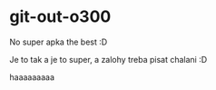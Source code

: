 # git-out-o300
No super apka the best :D 

Je to tak a je to super, a zalohy treba pisat chalani :D 

haaaaaaaaa
